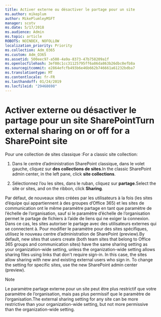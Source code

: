```yaml
---
title: Activer externe ou désactiver le partage pour un site
ms.author: mikeplum
author: MikePlumleyMSFT
manager: scotv
ms.date: 5/17/2018
ms.audience: Admin
ms.topic: article
ROBOTS: NOINDEX, NOFOLLOW
localization_priority: Priority
ms.collection: Adm_O365
ms.custom: Adm_O365
ms.assetid: 500eec97-a508-4a9a-8373-47b758209a1f
ms.openlocfilehash: 3ef08c1cc31125795ff6a86da863b26dbc0efb8a
ms.sourcegitcommit: e2864efcfb493b6e46b662b746661a61232bdba7
ms.translationtype: MT
ms.contentlocale: fr-FR
ms.lasthandoff: 01/24/2019
ms.locfileid: "29468698"
---
```

# <a name="turn-external-sharing-on-or-off-for-a-sharepoint-site"></a><span data-ttu-id="d9e68-102">Activer externe ou désactiver le partage pour un site SharePoint</span><span class="sxs-lookup"><span data-stu-id="d9e68-102">Turn external sharing on or off for a SharePoint site</span></span>

<span data-ttu-id="d9e68-103">Pour une collection de sites classique :</span><span class="sxs-lookup"><span data-stu-id="d9e68-103">For a classic site collection:</span></span>
  
1. <span data-ttu-id="d9e68-104">Dans le centre d’administration SharePoint classique, dans le volet gauche, cliquez sur **des collections de sites**.</span><span class="sxs-lookup"><span data-stu-id="d9e68-104">In the classic SharePoint admin center, in the left pane, click **site collections**.</span></span>
    
2. <span data-ttu-id="d9e68-105">Sélectionnez l’ou les sites, dans le ruban, cliquez sur **partage**.</span><span class="sxs-lookup"><span data-stu-id="d9e68-105">Select the site or sites, and on the ribbon, click **Sharing**.</span></span>
    
<span data-ttu-id="d9e68-p101">Par défaut, de nouveaux sites créées par les utilisateurs à la fois (les sites d’équipe qui appartiennent à des groupes d’Office 365) et les sites de communication ont le même paramètre partage en tant que paramètre de l’échelle de l’organisation, sauf si le paramètre d’échelle de l’organisation permet le partage de fichiers à l’aide de liens qui ne exiger la connexion. Dans ce cas, les sites autoriser le partage avec des utilisateurs externes qui se connectent à. Pour modifier le paramètre pour des sites spécifiques, utilisez le nouveau centre d’administration de SharePoint (preview).</span><span class="sxs-lookup"><span data-stu-id="d9e68-p101">By default, new sites that users create (both team sites that belong to Office 365 groups and communication sites) have the same sharing setting as your organization-wide setting, unless the organization-wide setting allows sharing files using links that don't require sign-in. In this case, the sites allow sharing with new and existing external users who sign in. To change the setting for specific sites, use the new SharePoint admin center (preview).</span></span>
  
> [!NOTE]
> <span data-ttu-id="d9e68-109">Le paramètre partage externe pour un site peut être plus restrictif que votre paramètre de l’organisation, mais pas plus permissif que le paramètre de l’organisation.</span><span class="sxs-lookup"><span data-stu-id="d9e68-109">The external sharing setting for any site can be more restrictive than your organization-wide setting, but not more permissive than the organization-wide setting.</span></span> 
  

